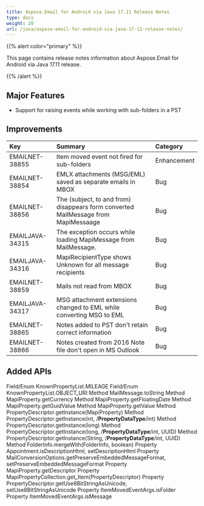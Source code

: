 ```yaml
---
title: Aspose.Email for Android via Java 17.11 Release Notes
type: docs
weight: 20
url: /java/aspose-email-for-android-via-java-17-11-release-notes/
---
```


{{% alert color="primary" %}} 

This page contains release notes information about Aspose.Email for Android via Java 17.11 release.

{{% /alert %}} 
## **Major Features**
- Support for raising events while working with sub-folders in a PST
## **Improvements**

|**Key**|**Summary**|**Category**|
| :- | :- | :- |
|EMAILNET-38855|Item moved event not fired for sub-folders|Enhancement|
|EMAILNET-38854|EMLX attachments (MSG/EML) saved as separate emails in MBOX|Bug|
|EMAILNET-38856|The (subject, to and from) disappears form converted MailMessage from MapiMessaage|Bug|
|EMAILJAVA-34315|The exception occurs while loading MapiMessage from MailMessage.|Bug|
|EMAILJAVA-34316|MapiRecipientType shows Unknown for all message recipients|Bug|
|EMAILNET-38859|Mails not read from MBOX|Bug|
|EMAILJAVA-34317|MSG attachment extensions changed to EML while converting MSG to EML|Bug|
|EMAILNET-38865|Notes added to PST don't retain correct information|Bug|
|EMAILNET-38866|Notes created from 2016 Note file don't open in MS Outlook|Bug|

## **Added APIs**
Field/Enum KnownPropertyList.MILEAGE
Field/Enum KnownPropertyList.OBJECT_URI
Method MailMessage.toString
Method MapiProperty.getCurrency
Method MapiProperty.getFloatingDate
Method MapiProperty.getGuidValue
Method MapiProperty.getValue
Method PropertyDescriptor.getInstance(MapiProperty)
Method PropertyDescriptor.getInstance(int, /**PropertyDataType**/int)
Method PropertyDescriptor.getInstance(long)
Method PropertyDescriptor.getInstance(long, /**PropertyDataType**/int, UUID)
Method PropertyDescriptor.getInstance(String, /**PropertyDataType**/int, UUID)
Method FolderInfo.mergeWith(FolderInfo, boolean)
Property Appointment.isDescriptionHtml, setDescriptionHtml
Property MailConversionOptions.getPreserveEmbeddedMessageFormat, setPreserveEmbeddedMessageFormat
Property MapiProperty.getDescriptor
Property MapiPropertyCollection.get_Item(PropertyDescriptor)
Property PropertyDescriptor.getUse8BitStringAsUnicode, setUse8BitStringAsUnicode
Property ItemMovedEventArgs.isFolder
Property ItemMovedEventArgs.isMessage
